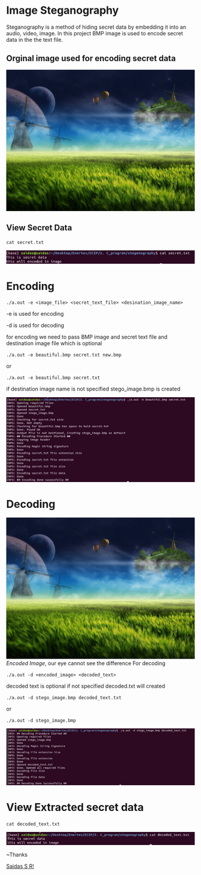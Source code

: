 # Image Steganography

Steganography is a method of hiding secret data by embedding it into an audio, video, image. In this project BMP image is used to encode secret data in the the text file. 

## Orginal image used for encoding secret data 
![alt text](https://raw.githubusercontent.com/srsaidas/image-steganography/master/beautiful.bmp)

## View Secret Data 
```
cat secret.txt
```
![alt text](https://raw.githubusercontent.com/srsaidas/image-steganography/master/image/image_1.png)

# Encoding
```
./a.out -e <image_file> <secret_text_file> <desination_image_name>
```
-e is used for encoding

-d is used for decoding 

for encoding we need to pass BMP image and secret text file and destination image file which is optional 
```
./a.out -e beautiful.bmp secret.txt new.bmp
```

or 
```
./a.out -e beautiful.bmp secret.txt 
```
if destination image name is not specified stego_image.bmp is created 

![alt text](https://raw.githubusercontent.com/srsaidas/image-steganography/master/image/imag_2.png)

# Decoding 

![alt text](https://raw.githubusercontent.com/srsaidas/image-steganography/master/stego_image.bmp)
*Encoded Image*, our eye cannot see the difference
For decoding 
```
./a.out -d <encoded_image> <decoded_text>
```
decoded text is optional if not specified decoded.txt will created
```
./a.out -d stego_image.bmp decoded_text.txt
```

or 

```
./a.out -d stego_image.bmp 

```

![alt text](https://raw.githubusercontent.com/srsaidas/image-steganography/master/image/image_3.png)

# View Extracted secret data
 
```
cat decoded_text.txt
```
![alt text](https://raw.githubusercontent.com/srsaidas/image-steganography/master/image/imag4.png)



~Thanks

[Saidas S R!](https://www.linkedin.com/in/saidassr/)
